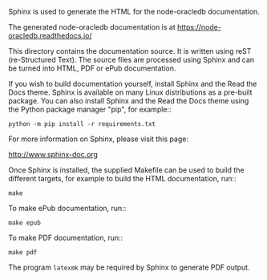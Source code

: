 Sphinx is used to generate the HTML for the node-oracledb documentation.

The generated node-oracledb documentation is at
https://node-oracledb.readthedocs.io/

This directory contains the documentation source.  It is written using reST
(re-Structured Text). The source files are processed using Sphinx and can be
turned into HTML, PDF or ePub documentation.

If you wish to build documentation yourself, install Sphinx and the Read the
Docs theme.  Sphinx is available on many Linux distributions as a pre-built
package. You can also install Sphinx and the Read the Docs theme using the
Python package manager "pip", for example::

    python -m pip install -r requirements.txt

For more information on Sphinx, please visit this page:

http://www.sphinx-doc.org

Once Sphinx is installed, the supplied Makefile can be used to build the
different targets, for example to build the HTML documentation, run::

    make

To make ePub documentation, run::

    make epub

To make PDF documentation, run::

    make pdf

The program ``latexmk`` may be required by Sphinx to generate PDF output.
